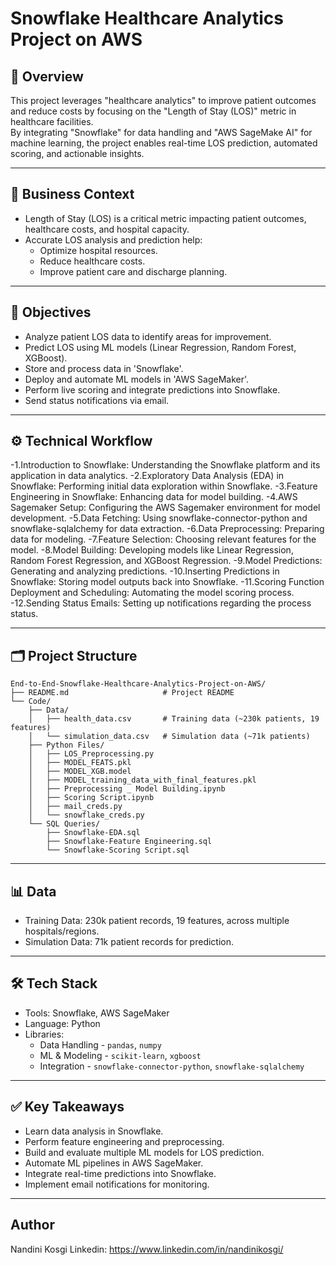 # Snowflake Healthcare Analytics Project on AWS

## 📌 Overview
This project leverages "healthcare analytics" to improve patient outcomes and reduce costs by focusing on the "Length of Stay (LOS)" metric in healthcare facilities.  
By integrating "Snowflake" for data handling and "AWS SageMake AI" for machine learning, the project enables real-time LOS prediction, automated scoring, and actionable insights.

---

## 🏥 Business Context
- Length of Stay (LOS) is a critical metric impacting patient outcomes, healthcare costs, and hospital capacity.  
- Accurate LOS analysis and prediction help:
  - Optimize hospital resources.
  - Reduce healthcare costs.
  - Improve patient care and discharge planning.

---

## 🎯 Objectives
- Analyze patient LOS data to identify areas for improvement.  
- Predict LOS using ML models (Linear Regression, Random Forest, XGBoost).  
- Store and process data in 'Snowflake'.  
- Deploy and automate ML models in 'AWS SageMaker'.  
- Perform live scoring and integrate predictions into Snowflake.  
- Send status notifications via email.

---

## ⚙️ Technical Workflow
-1.Introduction to Snowflake: Understanding the Snowflake platform and its application in data analytics.
-2.Exploratory Data Analysis (EDA) in Snowflake: Performing initial data exploration within Snowflake.
-3.Feature Engineering in Snowflake: Enhancing data for model building.
-4.AWS Sagemaker Setup: Configuring the AWS Sagemaker environment for model development.
-5.Data Fetching: Using snowflake-connector-python and snowflake-sqlalchemy for data extraction.
-6.Data Preprocessing: Preparing data for modeling.
-7.Feature Selection: Choosing relevant features for the model.
-8.Model Building: Developing models like Linear Regression, Random Forest Regression, and XGBoost Regression.
-9.Model Predictions: Generating and analyzing predictions.
-10.Inserting Predictions in Snowflake: Storing model outputs back into Snowflake.
-11.Scoring Function Deployment and Scheduling: Automating the model scoring process.
-12.Sending Status Emails: Setting up notifications regarding the process status.

---

## 🗂️ Project Structure
```
End-to-End-Snowflake-Healthcare-Analytics-Project-on-AWS/
├── README.md                     # Project README
└── Code/
    ├── Data/
    │   ├── health_data.csv       # Training data (~230k patients, 19 features)
    │   └── simulation_data.csv   # Simulation data (~71k patients)
    ├── Python Files/
    │   ├── LOS_Preprocessing.py
    │   ├── MODEL_FEATS.pkl
    │   ├── MODEL_XGB.model
    │   ├── MODEL_training_data_with_final_features.pkl
    │   ├── Preprocessing _ Model Building.ipynb
    │   ├── Scoring Script.ipynb
    │   ├── mail_creds.py
    │   └── snowflake_creds.py
    └── SQL Queries/
        ├── Snowflake-EDA.sql
        ├── Snowflake-Feature Engineering.sql
        └── Snowflake-Scoring Script.sql
```

---

## 📊 Data
- Training Data: 230k patient records, 19 features, across multiple hospitals/regions.  
- Simulation Data: 71k patient records for prediction.  

---

## 🛠️ Tech Stack
- Tools: Snowflake, AWS SageMaker  
- Language: Python  
- Libraries:  
  - Data Handling - `pandas`, `numpy`  
  - ML & Modeling -  `scikit-learn`, `xgboost`  
  - Integration -  `snowflake-connector-python`, `snowflake-sqlalchemy`  

---


## ✅ Key Takeaways
- Learn data analysis in Snowflake.  
- Perform feature engineering and preprocessing.  
- Build and evaluate multiple ML models for LOS prediction.  
- Automate ML pipelines in AWS SageMaker.  
- Integrate real-time predictions into Snowflake.  
- Implement email notifications for monitoring.  

---

## Author
Nandini Kosgi
Linkedin: https://www.linkedin.com/in/nandinikosgi/

